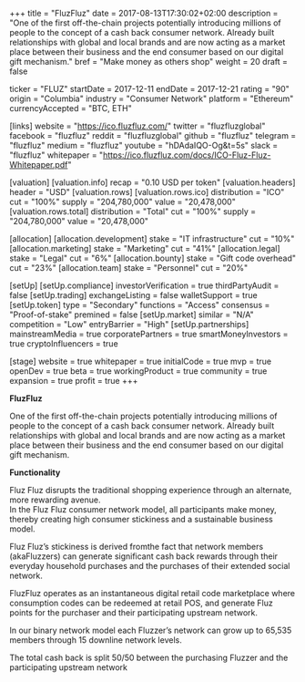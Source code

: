 +++
title = "FluzFluz"
date = 2017-08-13T17:30:02+02:00
description = "One of the first off-the-chain projects potentially introducing millions of people to the concept of a cash back consumer network. Already built relationships with global and local brands and are now acting as a market place between their business and the end consumer based on our digital gift mechanism."
bref = "Make money as others shop"
weight = 20
draft = false

ticker = "FLUZ"
startDate = 2017-12-11
endDate = 2017-12-21
rating = "90"
origin = "Columbia"
industry = "Consumer Network"
platform = "Ethereum"
currencyAccepted = "BTC, ETH"

[links]
  website = "https://ico.fluzfluz.com/"
  twitter = "fluzfluzglobal"
  facebook = "fluzfluz"
  reddit = "fluzfluzglobal"
  github = "fluzfluz"
  telegram = "fluzfluz"
  medium = "fluzfluz"
  youtube = "hDAdaIQO-Og&t=5s"
  slack = "fluzfluz"
  whitepaper = "https://ico.fluzfluz.com/docs/ICO-Fluz-Fluz-Whitepaper.pdf"

[valuation]
  [valuation.info]
    recap = "0.10 USD per token"
  [valuation.headers]
    header = "USD"
  [valuation.rows]
    [valuation.rows.ico]
      distribution = "ICO"
      cut = "100%"
      supply = "204,780,000"
      value = "20,478,000"
    [valuation.rows.total]
      distribution = "Total"
      cut = "100%"
      supply = "204,780,000"
      value = "20,478,000"

[allocation]
  [allocation.development]
    stake = "IT infrastructure"
    cut = "10%"
  [allocation.marketing]
    stake = "Marketing"
    cut = "41%"
  [allocation.legal]
    stake = "Legal"
    cut = "6%"
  [allocation.bounty]
    stake = "Gift code overhead"
    cut = "23%"
  [allocation.team]
    stake = "Personnel"
    cut = "20%"

[setUp]
  [setUp.compliance]
    investorVerification = true
    thirdPartyAudit = false
  [setUp.trading]
    exchangeListing = false
    walletSupport = true
  [setUp.token]
    type = "Secondary"
    functions = "Access"
    consensus = "Proof-of-stake"
    premined = false
  [setUp.market]
    similar = "N/A"
    competition = "Low"
    entryBarrier = "High"
  [setUp.partnerships]
    mainstreamMedia = true
    corporatePartners = true
    smartMoneyInvestors = true
    cryptoInfluencers = true

[stage]
  website = true
  whitepaper = true
  initialCode = true
  mvp = true
  openDev = true
  beta = true
  workingProduct = true
  community = true
  expansion = true
  profit = true
+++

**FluzFluz**

One of the first off-the-chain projects potentially introducing millions of people to the concept of a cash back consumer network. Already built relationships with global and local brands and are now acting as a market place between their business and the end consumer based on our digital gift mechanism.

**Functionality**

Fluz Fluz disrupts the traditional shopping experience through an alternate, more rewarding avenue.  
In the Fluz Fluz consumer network model, all participants make money, thereby creating high consumer stickiness and a sustainable business model.

Fluz Fluz’s stickiness is derived fromthe fact that network members (akaFluzzers) can generate significant cash back rewards through their everyday household purchases and the purchases of their extended social network.  

FluzFluz operates as an instantaneous digital retail code marketplace where consumption codes can be redeemed at retail POS, and generate Fluz points for the purchaser and their participating upstream network.  

In our binary network model each Fluzzer’s network can grow up to 65,535 members through 15 downline network levels.  

The total cash back is split 50/50 between the
purchasing Fluzzer and the participating
upstream network
